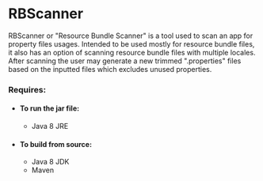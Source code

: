 # RBScanner
RBScanner or "Resource Bundle Scanner" is a tool used to scan an app for property files usages. 
Intended to be used mostly for resource bundle files, it also has an option of scanning resource bundle files with multiple locales. 
After scanning the user may generate a new trimmed ".properties" files based on the inputted files which excludes unused properties.


### Requires:
* #### To run the jar file:
   - Java 8 JRE
* #### To build from source:
   - Java 8 JDK
   - Maven
